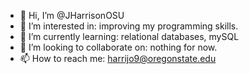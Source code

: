 - 👋 Hi, I’m @JHarrisonOSU
- 👀 I’m interested in: improving my programming skills.
- 🌱 I’m currently learning: relational databases, mySQL
- 💞️ I’m looking to collaborate on: nothing for now.
- 📫 How to reach me: harrijo9@oregonstate.edu

<!---
JHarrisonOSU/JHarrisonOSU is a ✨ special ✨ repository because its `README.md` (this file) appears on your GitHub profile.
You can click the Preview link to take a look at your changes.
--->
